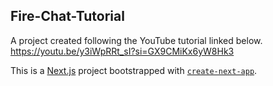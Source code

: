 ## Fire-Chat-Tutorial
A project created following the YouTube tutorial linked below.
https://youtu.be/y3iWpRRt_sI?si=GX9CMiKx6yW8Hk3

This is a [Next.js](https://nextjs.org/) project bootstrapped with [`create-next-app`](https://github.com/vercel/next.js/tree/canary/packages/create-next-app).
